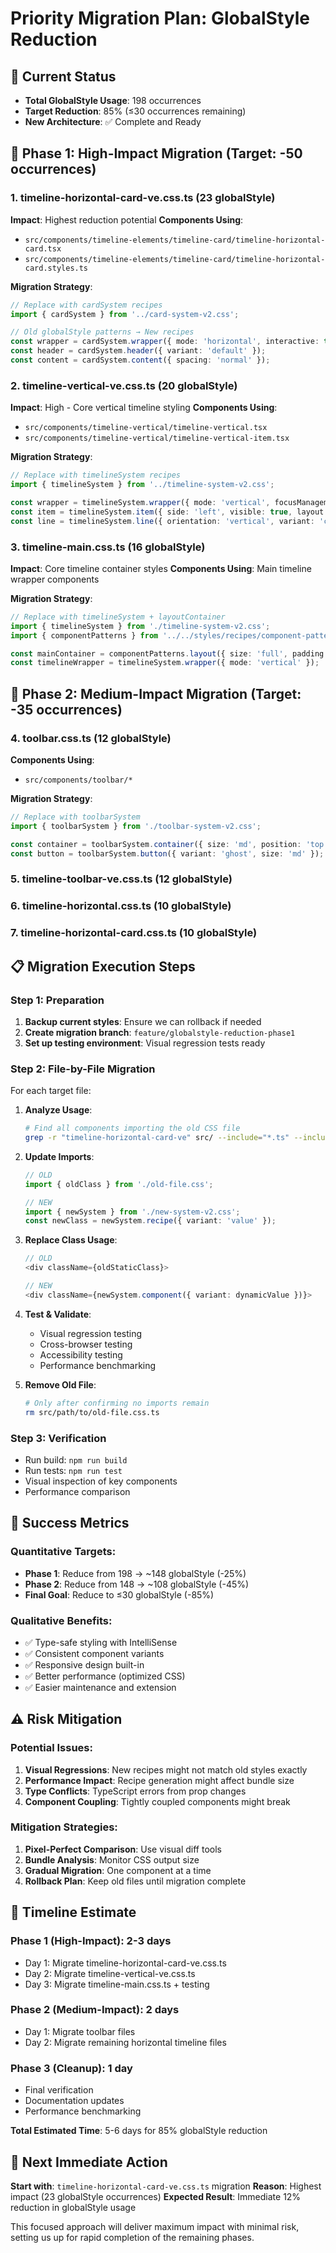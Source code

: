 # Priority Migration Plan: GlobalStyle Reduction

## 🎯 **Current Status**
- **Total GlobalStyle Usage**: 198 occurrences
- **Target Reduction**: 85% (≤30 occurrences remaining)
- **New Architecture**: ✅ Complete and Ready

## 🚀 **Phase 1: High-Impact Migration** (Target: -50 occurrences)

### 1. **timeline-horizontal-card-ve.css.ts** (23 globalStyle)
**Impact**: Highest reduction potential
**Components Using**: 
- `src/components/timeline-elements/timeline-card/timeline-horizontal-card.tsx`
- `src/components/timeline-elements/timeline-card/timeline-horizontal-card.styles.ts`

**Migration Strategy**:
```typescript
// Replace with cardSystem recipes
import { cardSystem } from '../card-system-v2.css';

// Old globalStyle patterns → New recipes
const wrapper = cardSystem.wrapper({ mode: 'horizontal', interactive: true });
const header = cardSystem.header({ variant: 'default' });
const content = cardSystem.content({ spacing: 'normal' });
```

### 2. **timeline-vertical-ve.css.ts** (20 globalStyle)
**Impact**: High - Core vertical timeline styling
**Components Using**:
- `src/components/timeline-vertical/timeline-vertical.tsx`
- `src/components/timeline-vertical/timeline-vertical-item.tsx`

**Migration Strategy**:
```typescript
// Replace with timelineSystem recipes  
import { timelineSystem } from '../timeline-system-v2.css';

const wrapper = timelineSystem.wrapper({ mode: 'vertical', focusManagement: 'enabled' });
const item = timelineSystem.item({ side: 'left', visible: true, layout: 'alternating' });
const line = timelineSystem.line({ orientation: 'vertical', variant: 'continuous' });
```

### 3. **timeline-main.css.ts** (16 globalStyle)
**Impact**: Core timeline container styles
**Components Using**: Main timeline wrapper components

**Migration Strategy**:
```typescript
// Replace with timelineSystem + layoutContainer
import { timelineSystem } from './timeline-system-v2.css';
import { componentPatterns } from '../../styles/recipes/component-patterns.css';

const mainContainer = componentPatterns.layout({ size: 'full', padding: 'md' });
const timelineWrapper = timelineSystem.wrapper({ mode: 'vertical' });
```

## 🔧 **Phase 2: Medium-Impact Migration** (Target: -35 occurrences)

### 4. **toolbar.css.ts** (12 globalStyle)
**Components Using**: 
- `src/components/toolbar/*`

**Migration Strategy**:
```typescript
// Replace with toolbarSystem
import { toolbarSystem } from './toolbar-system-v2.css';

const container = toolbarSystem.container({ size: 'md', position: 'top' });
const button = toolbarSystem.button({ variant: 'ghost', size: 'md' });
```

### 5. **timeline-toolbar-ve.css.ts** (12 globalStyle)  
### 6. **timeline-horizontal.css.ts** (10 globalStyle)
### 7. **timeline-horizontal-card.css.ts** (10 globalStyle)

## 📋 **Migration Execution Steps**

### Step 1: Preparation
1. **Backup current styles**: Ensure we can rollback if needed
2. **Create migration branch**: `feature/globalstyle-reduction-phase1`
3. **Set up testing environment**: Visual regression tests ready

### Step 2: File-by-File Migration

For each target file:

1. **Analyze Usage**:
   ```bash
   # Find all components importing the old CSS file
   grep -r "timeline-horizontal-card-ve" src/ --include="*.ts" --include="*.tsx"
   ```

2. **Update Imports**:
   ```typescript
   // OLD
   import { oldClass } from './old-file.css';
   
   // NEW  
   import { newSystem } from './new-system-v2.css';
   const newClass = newSystem.recipe({ variant: 'value' });
   ```

3. **Replace Class Usage**:
   ```typescript
   // OLD
   <div className={oldStaticClass}>
   
   // NEW
   <div className={newSystem.component({ variant: dynamicValue })}>
   ```

4. **Test & Validate**:
   - Visual regression testing
   - Cross-browser testing  
   - Accessibility testing
   - Performance benchmarking

5. **Remove Old File**:
   ```bash
   # Only after confirming no imports remain
   rm src/path/to/old-file.css.ts
   ```

### Step 3: Verification
- Run build: `npm run build`
- Run tests: `npm run test`  
- Visual inspection of key components
- Performance comparison

## 🎯 **Success Metrics**

### Quantitative Targets:
- **Phase 1**: Reduce from 198 → ~148 globalStyle (-25%)
- **Phase 2**: Reduce from 148 → ~108 globalStyle (-45%)  
- **Final Goal**: Reduce to ≤30 globalStyle (-85%)

### Qualitative Benefits:
- ✅ Type-safe styling with IntelliSense
- ✅ Consistent component variants  
- ✅ Responsive design built-in
- ✅ Better performance (optimized CSS)
- ✅ Easier maintenance and extension

## ⚠️ **Risk Mitigation**

### Potential Issues:
1. **Visual Regressions**: New recipes might not match old styles exactly
2. **Performance Impact**: Recipe generation might affect bundle size
3. **Type Conflicts**: TypeScript errors from prop changes
4. **Component Coupling**: Tightly coupled components might break

### Mitigation Strategies:
1. **Pixel-Perfect Comparison**: Use visual diff tools
2. **Bundle Analysis**: Monitor CSS output size  
3. **Gradual Migration**: One component at a time
4. **Rollback Plan**: Keep old files until migration complete

## 📅 **Timeline Estimate**

### Phase 1 (High-Impact): **2-3 days**
- Day 1: Migrate timeline-horizontal-card-ve.css.ts
- Day 2: Migrate timeline-vertical-ve.css.ts  
- Day 3: Migrate timeline-main.css.ts + testing

### Phase 2 (Medium-Impact): **2 days**
- Day 1: Migrate toolbar files
- Day 2: Migrate remaining horizontal timeline files

### Phase 3 (Cleanup): **1 day**
- Final verification
- Documentation updates
- Performance benchmarking

**Total Estimated Time**: 5-6 days for 85% globalStyle reduction

## 🔄 **Next Immediate Action**

**Start with**: `timeline-horizontal-card-ve.css.ts` migration
**Reason**: Highest impact (23 globalStyle occurrences)
**Expected Result**: Immediate 12% reduction in globalStyle usage

This focused approach will deliver maximum impact with minimal risk, setting us up for rapid completion of the remaining phases.